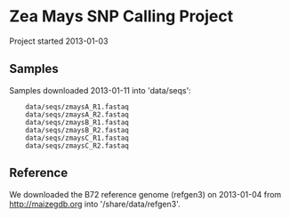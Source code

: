 # Zea Mays SNP Calling Project
Project started 2013-01-03

## Samples
Samples downloaded 2013-01-11 into 'data/seqs':

		data/seqs/zmaysA_R1.fastaq
		data/seqs/zmaysA_R2.fastaq
		data/seqs/zmaysB_R1.fastaq
		data/seqs/zmaysB_R2.fastaq
		data/seqs/zmaysC_R1.fastaq
		data/seqs/zmaysC_R2.fastaq

## Reference
We downloaded the B72 reference genome (refgen3) on 2013-01-04 from http://maizegdb.org into '/share/data/refgen3'.